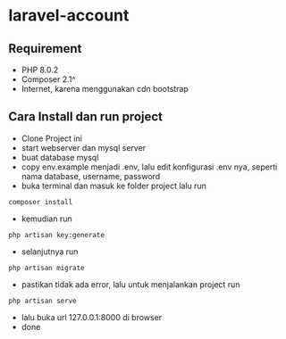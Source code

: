 # laravel-account
 
## Requirement
- PHP 8.0.2
- Composer 2.1^
- Internet, karena menggunakan cdn bootstrap

## Cara Install dan run project
- Clone Project ini 
- start webserver dan mysql server
- buat database mysql
- copy env.example menjadi .env, lalu edit konfigurasi .env nya, seperti nama database, username, password
- buka terminal dan masuk ke folder project lalu run
```
composer install
```
- kemudian run 
```
php artisan key:generate
```
- selanjutnya run 
```
php artisan migrate
```
- pastikan tidak ada error, lalu untuk menjalankan project run
```
php artisan serve
```
- lalu buka url 127.0.0.1:8000 di browser
- done